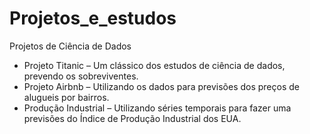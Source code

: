 # Projetos_e_estudos
 Projetos de Ciência de Dados
- Projeto Titanic – Um clássico dos estudos de ciência de dados, prevendo os sobreviventes.
- Projeto Airbnb – Utilizando os dados para previsões dos preços de alugueis por bairros. 
- Produção Industrial  – Utilizando séries temporais para fazer uma previsões do Índice de Produção Industrial dos EUA.
